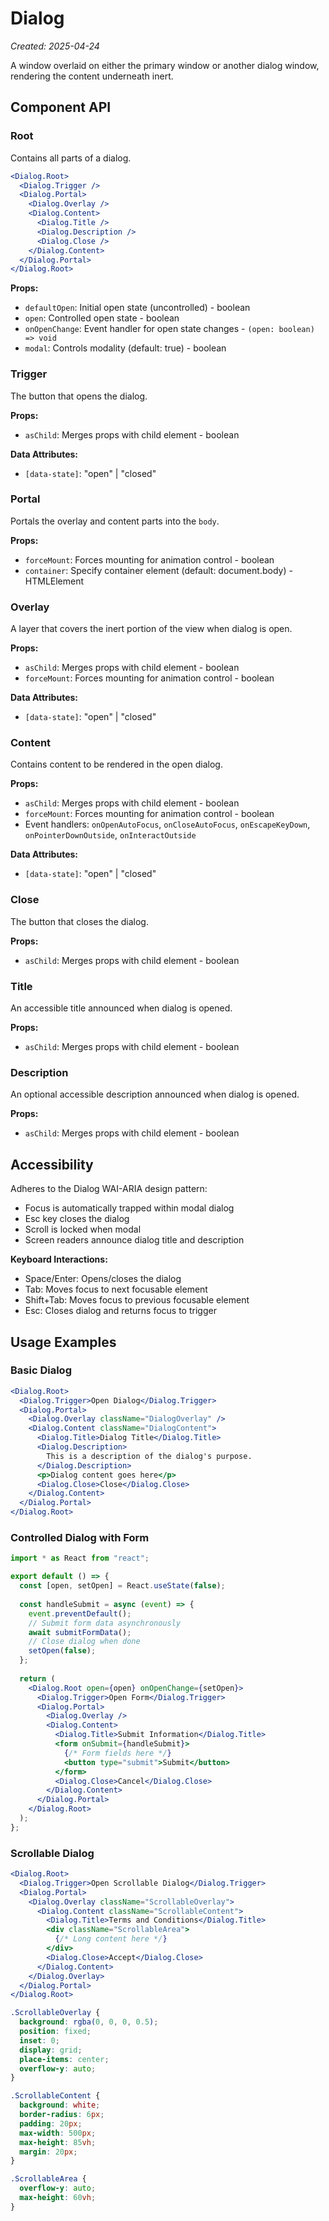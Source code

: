 # Dialog

*Created: 2025-04-24*

A window overlaid on either the primary window or another dialog window, rendering the content underneath inert.

## Component API

### Root

Contains all parts of a dialog.

```jsx
<Dialog.Root>
  <Dialog.Trigger />
  <Dialog.Portal>
    <Dialog.Overlay />
    <Dialog.Content>
      <Dialog.Title />
      <Dialog.Description />
      <Dialog.Close />
    </Dialog.Content>
  </Dialog.Portal>
</Dialog.Root>
```

**Props:**
- `defaultOpen`: Initial open state (uncontrolled) - boolean
- `open`: Controlled open state - boolean
- `onOpenChange`: Event handler for open state changes - `(open: boolean) => void`
- `modal`: Controls modality (default: true) - boolean

### Trigger

The button that opens the dialog.

**Props:**
- `asChild`: Merges props with child element - boolean

**Data Attributes:**
- `[data-state]`: "open" | "closed"

### Portal

Portals the overlay and content parts into the `body`.

**Props:**
- `forceMount`: Forces mounting for animation control - boolean
- `container`: Specify container element (default: document.body) - HTMLElement

### Overlay

A layer that covers the inert portion of the view when dialog is open.

**Props:**
- `asChild`: Merges props with child element - boolean
- `forceMount`: Forces mounting for animation control - boolean

**Data Attributes:**
- `[data-state]`: "open" | "closed"

### Content

Contains content to be rendered in the open dialog.

**Props:**
- `asChild`: Merges props with child element - boolean
- `forceMount`: Forces mounting for animation control - boolean
- Event handlers: `onOpenAutoFocus`, `onCloseAutoFocus`, `onEscapeKeyDown`, `onPointerDownOutside`, `onInteractOutside`

**Data Attributes:**
- `[data-state]`: "open" | "closed"

### Close

The button that closes the dialog.

**Props:**
- `asChild`: Merges props with child element - boolean

### Title

An accessible title announced when dialog is opened.

**Props:**
- `asChild`: Merges props with child element - boolean

### Description

An optional accessible description announced when dialog is opened.

**Props:**
- `asChild`: Merges props with child element - boolean

## Accessibility

Adheres to the Dialog WAI-ARIA design pattern:
- Focus is automatically trapped within modal dialog
- Esc key closes the dialog
- Scroll is locked when modal
- Screen readers announce dialog title and description

**Keyboard Interactions:**
- Space/Enter: Opens/closes the dialog
- Tab: Moves focus to next focusable element
- Shift+Tab: Moves focus to previous focusable element
- Esc: Closes dialog and returns focus to trigger

## Usage Examples

### Basic Dialog

```jsx
<Dialog.Root>
  <Dialog.Trigger>Open Dialog</Dialog.Trigger>
  <Dialog.Portal>
    <Dialog.Overlay className="DialogOverlay" />
    <Dialog.Content className="DialogContent">
      <Dialog.Title>Dialog Title</Dialog.Title>
      <Dialog.Description>
        This is a description of the dialog's purpose.
      </Dialog.Description>
      <p>Dialog content goes here</p>
      <Dialog.Close>Close</Dialog.Close>
    </Dialog.Content>
  </Dialog.Portal>
</Dialog.Root>
```

### Controlled Dialog with Form

```jsx
import * as React from "react";

export default () => {
  const [open, setOpen] = React.useState(false);
  
  const handleSubmit = async (event) => {
    event.preventDefault();
    // Submit form data asynchronously
    await submitFormData();
    // Close dialog when done
    setOpen(false);
  };
  
  return (
    <Dialog.Root open={open} onOpenChange={setOpen}>
      <Dialog.Trigger>Open Form</Dialog.Trigger>
      <Dialog.Portal>
        <Dialog.Overlay />
        <Dialog.Content>
          <Dialog.Title>Submit Information</Dialog.Title>
          <form onSubmit={handleSubmit}>
            {/* Form fields here */}
            <button type="submit">Submit</button>
          </form>
          <Dialog.Close>Cancel</Dialog.Close>
        </Dialog.Content>
      </Dialog.Portal>
    </Dialog.Root>
  );
};
```

### Scrollable Dialog

```jsx
<Dialog.Root>
  <Dialog.Trigger>Open Scrollable Dialog</Dialog.Trigger>
  <Dialog.Portal>
    <Dialog.Overlay className="ScrollableOverlay">
      <Dialog.Content className="ScrollableContent">
        <Dialog.Title>Terms and Conditions</Dialog.Title>
        <div className="ScrollableArea">
          {/* Long content here */}
        </div>
        <Dialog.Close>Accept</Dialog.Close>
      </Dialog.Content>
    </Dialog.Overlay>
  </Dialog.Portal>
</Dialog.Root>
```

```css
.ScrollableOverlay {
  background: rgba(0, 0, 0, 0.5);
  position: fixed;
  inset: 0;
  display: grid;
  place-items: center;
  overflow-y: auto;
}

.ScrollableContent {
  background: white;
  border-radius: 6px;
  padding: 20px;
  max-width: 500px;
  max-height: 85vh;
  margin: 20px;
}

.ScrollableArea {
  overflow-y: auto;
  max-height: 60vh;
}
```